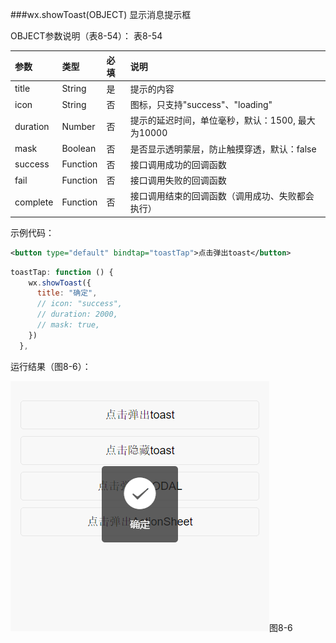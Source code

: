 ###wx.showToast(OBJECT)
显示消息提示框

OBJECT参数说明（表8-54）：
表8-54

| 参数 | 类型 | 必填 | 说明 |
| :--- | :--- | :--- | :--- |
|title|String|是|提示的内容|
|icon	|String	|否	|图标，只支持"success"、"loading"|
|duration	|Number	|否	|提示的延迟时间，单位毫秒，默认：1500, 最大为10000|
|mask	|Boolean	|否	|是否显示透明蒙层，防止触摸穿透，默认：false|
|success	|Function	|否	|接口调用成功的回调函数|
|fail	|Function	|否	|接口调用失败的回调函数|
|complete	|Function	|否	|接口调用结束的回调函数（调用成功、失败都会执行）|

示例代码：

```xml
<button type="default" bindtap="toastTap">点击弹出toast</button>
```

```js
toastTap: function () {
    wx.showToast({
      title: "确定",
      // icon: "success", 
      // duration: 2000,
      // mask: true,
    })
  },
```

运行结果（图8-6）：

![](/assets/8-6.png)图8-6

